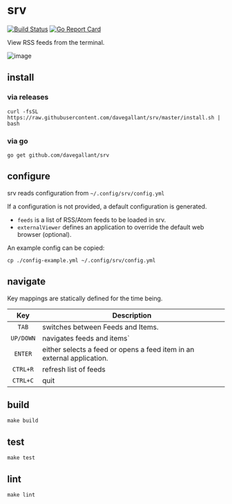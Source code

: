# srv

[![Build Status](https://travis-ci.org/davegallant/srv.svg?branch=master)](https://travis-ci.org/davegallant/srv)
[![Go Report Card](https://goreportcard.com/badge/github.com/davegallant/srv)](https://goreportcard.com/report/github.com/davegallant/srv)

View RSS feeds from the terminal.

![image](https://user-images.githubusercontent.com/4519234/86504202-b861bd00-bd83-11ea-8a8e-4f28e38a71ce.png)


## install

### via releases

```shell
curl -fsSL https://raw.githubusercontent.com/davegallant/srv/master/install.sh | bash
```

### via go

```shell
go get github.com/davegallant/srv
```

## configure

srv reads configuration from `~/.config/srv/config.yml`

If a configuration is not provided, a default configuration is generated.

- `feeds` is a list of RSS/Atom feeds to be loaded in srv.
- `externalViewer` defines an application to override the default web browser (optional).

An example config can be copied:

```shell
cp ./config-example.yml ~/.config/srv/config.yml
```

## navigate

Key mappings are statically defined for the time being.

| Key       | Description                                                           |
|:---------:| --------------------------------------------------------------------- |
| `TAB`     | switches between Feeds and Items.                                     |
| `UP/DOWN` | navigates feeds and items`                                            |
| `ENTER`   | either selects a feed or opens a feed item in an external application.|
| `CTRL+R`  | refresh list of feeds                                                 |
| `CTRL+C`  | quit                                                                  |


## build

```shell
make build
```

## test

```shell
make test
```

## lint

```shell
make lint
```
